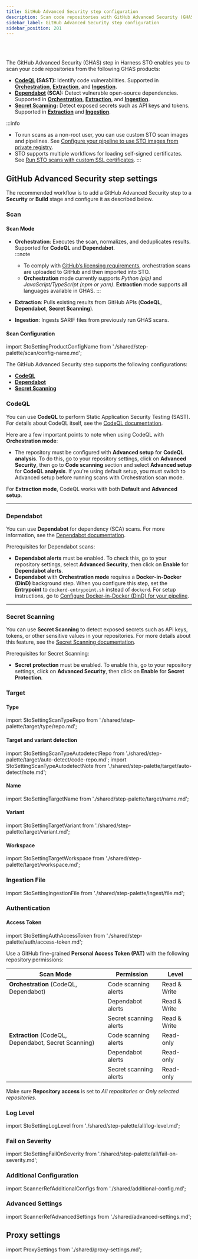 ```yaml
---
title: GitHub Advanced Security step configuration
description: Scan code repositories with GitHub Advanced Security (GHAS).
sidebar_label: GitHub Advanced Security step configuration
sidebar_position: 201
---
```


<DocsTag text="Code repo scanners" backgroundColor="#cbe2f9" textColor="#0b5cad" link="/docs/security-testing-orchestration/whats-supported/scanners?view-by=target-type#code-repo-scanners" />
<DocsTag text="Orchestration" backgroundColor="#e3cbf9" textColor="#5c0bad" link="/docs/security-testing-orchestration/get-started/key-concepts/run-an-orchestrated-scan-in-sto" />
<DocsTag text="Extraction" backgroundColor="#e3cbf9" textColor="#5c0bad" link="/docs/security-testing-orchestration/get-started/key-concepts/extraction-scans" />
<DocsTag text="Ingestion" backgroundColor="#e3cbf9" textColor="#5c0bad" link="/docs/security-testing-orchestration/get-started/key-concepts/ingest-scan-results-into-an-sto-pipeline" />
<br/>
<br/>

The GitHub Advanced Security (GHAS) step in Harness STO enables you to scan your code repositories from the following GHAS products:

- **[CodeQL](#codeql) (SAST):** Identify code vulnerabilities. Supported in [**Orchestration**](#scan-mode), [**Extraction**](#scan-mode), and [**Ingestion**](#scan-mode).
- **[Dependabot](#dependabot) (SCA):** Detect vulnerable open-source dependencies. Supported in [**Orchestration**](#scan-mode), [**Extraction**](#scan-mode), and [**Ingestion**](#scan-mode).
- **[Secret Scanning](#secret-scanning):** Detect exposed secrets such as API keys and tokens. Supported in [**Extraction**](#scan-mode) and [**Ingestion**](#scan-mode).

:::info
- To run scans as a non-root user, you can use custom STO scan images and pipelines. See [Configure your pipeline to use STO images from private registry](/docs/security-testing-orchestration/use-sto/set-up-sto-pipelines/configure-pipeline-to-use-sto-images-from-private-registry).
- STO supports multiple workflows for loading self-signed certificates. See [Run STO scans with custom SSL certificates](/docs/security-testing-orchestration/use-sto/secure-sto-pipelines/ssl-setup-in-sto/#supported-workflows-for-adding-custom-ssl-certificates).
:::

## GitHub Advanced Security step settings

The recommended workflow is to add a GitHub Advanced Security step to a **Security** or **Build** stage and configure it as described below.

### Scan

#### Scan Mode

- **Orchestration**: Executes the scan, normalizes, and deduplicates results. Supported for **CodeQL** and **Dependabot**.  
  :::note
  - To comply with [GitHub’s licensing requirements](https://docs.github.com/en/get-started/learning-about-github/about-github-advanced-security#about-github-advanced-security-products), orchestration scans are uploaded to GitHub and then imported into STO.  
  - **Orchestration** mode currently supports *Python (pip)* and *JavaScript/TypeScript (npm or yarn)*. **Extraction** mode supports all languages available in GHAS.
  :::

- **Extraction**: Pulls existing results from GitHub APIs (**CodeQL**, **Dependabot**, **Secret Scanning**).  
- **Ingestion**: Ingests SARIF files from previously run GHAS scans.

#### Scan Configuration

import StoSettingProductConfigName from './shared/step-palette/scan/config-name.md';

<StoSettingProductConfigName />

The GitHub Advanced Security step supports the following configurations:
- **[CodeQL](#codeql)**
- **[Dependabot](#dependabot)**
- **[Secret Scanning](#secret-scanning)**

### CodeQL
You can use **CodeQL** to perform Static Application Security Testing (SAST). For details about CodeQL itself, see the [CodeQL documentation](https://docs.github.com/en/code-security/code-scanning/introduction-to-code-scanning/about-code-scanning-with-codeql).  

Here are a few important points to note when using CodeQL with **Orchestration mode**:  
- The repository must be configured with **Advanced setup** for **CodeQL analysis**. To do this, go to your repository settings, click on **Advanced Security**, then go to **Code scanning** section and select **Advanced setup** for **CodeQL analysis**. If you're using default setup, you must switch to Advanced setup before running scans with Orchestration scan mode.  

For **Extraction mode**, CodeQL works with both **Default** and **Advanced setup**.  

---

### Dependabot
You can use **Dependabot** for dependency (SCA) scans. For more information, see the [Dependabot documentation](https://docs.github.com/en/code-security/dependabot/dependabot-alerts/about-dependabot-alerts). 

Prerequisites for Dependabot scans:  
- **Dependabot alerts** must be enabled. To check this, go to your repository settings, select **Advanced Security**, then click on **Enable** for **Dependabot alerts**.  
- **Dependabot** with **Orchestration mode** requires a **Docker-in-Docker (DinD)** background step. When you configure this step, set the **Entrypoint** to `dockerd-entrypoint.sh` instead of `dockerd`. For setup instructions, go to [Configure Docker-in-Docker (DinD) for your pipeline](/docs/security-testing-orchestration/sto-techref-category/security-step-settings-reference#configuring-docker-in-docker-dind-for-your-pipeline).

---

### Secret Scanning
You can use **Secret Scanning** to detect exposed secrets such as API keys, tokens, or other sensitive values in your repositories. For more details about this feature, see the [Secret Scanning documentation](https://docs.github.com/en/code-security/securing-your-organization/understanding-your-organizations-exposure-to-leaked-secrets/choosing-github-secret-protection).  

Prerequisites for Secret Scanning:  
- **Secret protection** must be enabled. To enable this, go to your repository settings, click on **Advanced Security**, then click on **Enable** for **Secret Protection**.

### Target

#### Type
import StoSettingScanTypeRepo from './shared/step-palette/target/type/repo.md';

<StoSettingScanTypeRepo />

#### Target and variant detection 

import StoSettingScanTypeAutodetectRepo from './shared/step-palette/target/auto-detect/code-repo.md';
import StoSettingScanTypeAutodetectNote from './shared/step-palette/target/auto-detect/note.md';

<StoSettingScanTypeAutodetectRepo/>
<StoSettingScanTypeAutodetectNote/>

#### Name
import StoSettingTargetName from './shared/step-palette/target/name.md';

<StoSettingTargetName />

#### Variant
import StoSettingTargetVariant from './shared/step-palette/target/variant.md';

<StoSettingTargetVariant />

#### Workspace
import StoSettingTargetWorkspace from './shared/step-palette/target/workspace.md';

<StoSettingTargetWorkspace />

### Ingestion File
import StoSettingIngestionFile from './shared/step-palette/ingest/file.md';

<StoSettingIngestionFile />

### Authentication

#### Access Token
import StoSettingAuthAccessToken from './shared/step-palette/auth/access-token.md';

<StoSettingAuthAccessToken />

Use a GitHub fine-grained **Personal Access Token (PAT)** with the following repository permissions:

| **Scan Mode** | **Permission**          | **Level**     |
|---------------|--------------------------|---------------|
| **Orchestration** (CodeQL, Dependabot) | Code scanning alerts   | Read & Write |
|               | Dependabot alerts       | Read & Write |
|               | Secret scanning alerts  | Read & Write |
| **Extraction** (CodeQL, Dependabot, Secret Scanning) | Code scanning alerts   | Read-only |
|               | Dependabot alerts       | Read-only |
|               | Secret scanning alerts  | Read-only |

Make sure **Repository access** is set to *All repositories* or *Only selected repositories*.

### Log Level
import StoSettingLogLevel from './shared/step-palette/all/log-level.md';

<StoSettingLogLevel />

### Fail on Severity
import StoSettingFailOnSeverity from './shared/step-palette/all/fail-on-severity.md';

<StoSettingFailOnSeverity />

### Additional Configuration
import ScannerRefAdditionalConfigs from './shared/additional-config.md';

<ScannerRefAdditionalConfigs />

### Advanced Settings
import ScannerRefAdvancedSettings from './shared/advanced-settings.md';

<ScannerRefAdvancedSettings />

## Proxy settings
import ProxySettings from './shared/proxy-settings.md';

<ProxySettings />
